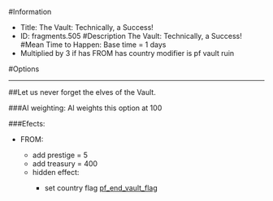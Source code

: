 #Information
 - Title: The Vault: Technically, a Success!
 - ID: fragments.505
#Description
The Vault: Technically, a Success!
#Mean Time to Happen:
Base time = 1 days
 - Multiplied by 3 if has FROM has country modifier is pf vault ruin

#Options

___
##Let us never forget the elves of the Vault.

###AI weighting:
AI weights this option at 100


###Efects:<ul><li>FROM:</li><ul><li>add prestige = 5</li><li>add treasury = 400</li><li>hidden effect:</li><ul><li>set country flag [pf_end_vault_flag](../flags/pf_end_vault_flag.md)</li></ul></ul></ul>
